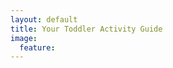```yaml
---
layout: default
title: Your Toddler Activity Guide
image:
  feature: 
---
```

<div id="fd-form-66c5658f69d984f75c35c057"></div>
<script>
  window.fd('form', {
    formId: '66c5658f69d984f75c35c057',
    containerEl: '#fd-form-66c5658f69d984f75c35c057'
  });
</script>